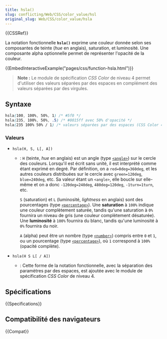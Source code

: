 ```yaml
---
title: hsla()
slug: conflicting/Web/CSS/color_value/hsl
original_slug: Web/CSS/color_value/hsla
---
```


{{CSSRef}}

La notation fonctionnelle **`hsla()`** exprime une couleur donnée selon ses composantes de teinte (<i lang="en">hue</i> en anglais), saturation, et luminosité. Une composante alpha optionnelle permet de représenter l'opacité de la couleur.

{{EmbedInteractiveExample("pages/css/function-hsla.html")}}

> **Note :** Le module de spécification <i lang="en">CSS Color</i> de niveau 4 permet d'utiliser des valeurs séparées par des espaces en complément des valeurs séparées par des virgules.

## Syntaxe

```css
hsla(100, 100%, 50%, 1) /* #5f0 */
hsla(235, 100%, 50%, .5) /* #0015ff avec 50% d'opacité */
hsla(235 100% 50% / 1) /* valeurs séparées par des espaces (CSS Color 4) */
```

### Valeurs

- `hsla(H, S, L[, A])`

  - : `H` (teinte, <i lang="en">hue</i> en anglais) est un angle (type [`<angle>`](/fr/docs/Web/CSS/angle)) sur le cercle des couleurs. Lorsqu'il est écrit sans unité, il est interprété comme étant exprimé en degré. Par définition, on a `red=0deg=360deg`, et les autres couleurs distribuées sur le cercle avec `green=120deg`, `blue=240deg`, etc. Sa valeur étant un `<angle>`, elle boucle sur elle-même et on a donc `-120deg=240deg`, `480deg=120deg`, `-1turn=1turn`, etc.

    `S` (saturation) et `L` (luminosité, <i lang="en">lightness</i> en anglais) sont des pourcentages (type [`<percentage>`](/fr/docs/Web/CSS/percentage)). Une **saturation** à `100%` indique une couleur complètement saturée, tandis qu'une saturation à `0%` fournira un niveau de gris (une couleur complètement désaturée). Une **luminosité** à `100%` fournira du blanc, tandis qu'une luminosité à `0%` fournira du noir.

    `A` (alpha) peut être un nombre (type [`<number>`](/fr/docs/Web/CSS/number)) compris entre `0` et `1`, ou un pourcentage (type [`<percentage>`](/fr/docs/Web/CSS/percentage)), où `1` correspond à `100%` (opacité complète).

- `hsla(H S L[ / A])`
  - : Cette forme de la notation fonctionnelle, avec la séparation des paramètres par des espaces, est ajoutée avec le module de spécification <i lang="en">CSS Color</i> de niveau 4.

## Spécifications

{{Specifications}}

## Compatibilité des navigateurs

{{Compat}}
